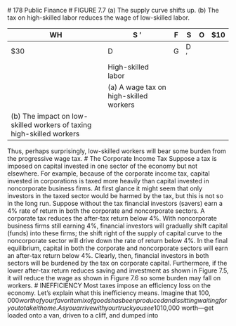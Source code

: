 \# 178 Public Finance # FIGURE 7.7 (a) The supply curve shifts up. (b) The tax on high-skilled labor reduces the wage of low-skilled labor.

| WH                                                                   | S ′                                    | F | S   | O | $10 |
| -------------------------------------------------------------------- | -------------------------------------- | - | --- | - | --- |
| $30                                                                  | D                                      | G | D ′ |   |     |
|                                                                      | High-skilled labor                     |   |     |   |     |
|                                                                      | (a) A wage tax on high-skilled workers |   |     |   |     |
| (b) The impact on low-skilled workers of taxing high-skilled workers |                                        |   |     |   |     |

Thus, perhaps surprisingly, low-skilled workers will bear some burden from the progressive wage tax. # The Corporate Income Tax Suppose a tax is imposed on capital invested in one sector of the economy but not elsewhere. For example, because of the corporate income tax, capital invested in corporations is taxed more heavily than capital invested in noncorporate business firms. At first glance it might seem that only investors in the taxed sector would be harmed by the tax, but this is not so in the long run. Suppose without the tax financial investors (savers) earn a 4% rate of return in both the corporate and noncorporate sectors. A corporate tax reduces the after-tax return below 4%. With noncorporate business firms still earning 4%, financial investors will gradually shift capital (funds) into these firms; the shift right of the supply of capital curve to the noncorporate sector will drive down the rate of return below 4%. In the final equilibrium, capital in both the corporate and noncorporate sectors will earn an after-tax return below 4%. Clearly, then, financial investors in both sectors will be burdened by the tax on corporate capital. Furthermore, if the lower after-tax return reduces saving and investment as shown in Figure 7.5, it will reduce the wage as shown in Figure 7.6 so some burden may fall on workers. # INEFFICIENCY Most taxes impose an efficiency loss on the economy. Let’s explain what this inefficiency means. Imagine that $100,000 worth of your favorite mix of goods has been produced and is sitting waiting for you to take it home. As you arrive with your truck you see 10% of the goods—$10,000 worth—get loaded onto a van, driven to a cliff, and dumped into